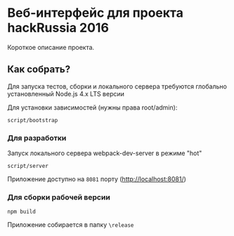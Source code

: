 # Веб-интерфейс для проекта hackRussia 2016
Короткое описание проекта.

## Как собрать?
Для запуска тестов, сборки и локального сервера требуются глобально установленный Node.js 4.x LTS версии

Для установки зависимостей (нужны права root/admin):

`script/bootstrap`

### Для разработки
Запуск локального сервера webpack-dev-server в режиме "hot"

`script/server`

Приложение доступно на `8081` порту ([http://localhost:8081/](http://localhost:8081/))

### Для сборки рабочей версии
`npm build`

Приложение собирается в папку `\release`